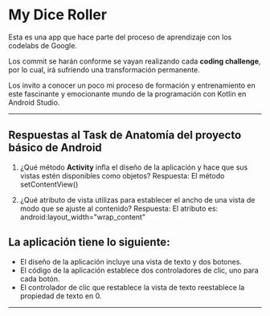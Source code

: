 # My Dice Roller

Esta es una app que hace parte del proceso de aprendizaje con los codelabs de Google.

Los commit se harán conforme se vayan realizando cada **coding challenge**, por lo cual, irá sufriendo una transformación permanente.

Los invito a conocer un poco mi proceso de formación y entrenamiento en este fascinante y emocionante mundo de la programación con Kotlin en Android Studio.

___
## Respuestas al Task de Anatomía del proyecto básico de Android

1. ¿Qué método **Activity** infla el diseño de la aplicación y hace que sus vistas estén disponibles como objetos?
    Respuesta: El método setContentView()
    
2. ¿Qué atributo de vista utilizas para establecer el ancho de una vista de modo que se ajuste al contenido?
    Respuesta: El atributo es: android:layout_width="wrap_content"
    
## La aplicación tiene lo siguiente:

- El diseño de la aplicación incluye una vista de texto y dos botones.
- El código de la aplicación establece dos controladores de clic, uno para cada botón.
- El controlador de clic que restablece la vista de texto reestablece la propiedad de texto en 0.
___
